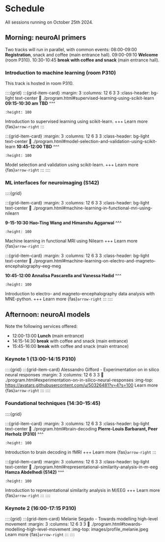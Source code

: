 # Schedule

All sessions running on October 25th 2024.

## Morning: neuroAI primers
Two tracks will run in parallel, with common events:
08:00-09:00 **Registration**, snack and coffee (main entrance hall).
09:00-09:10 **Welcome** (room P310).
10:30-10:45 **break with coffee and snack** (main entrance hall).

### Introduction to machine learning (room P310)
This track is hosted in room P310.

::::{grid}
:::{grid-item-card}
:margin: 3
:columns: 12 6 3 3
:class-header: bg-light text-center
:link: ./program.html#supervised-learning-using-scikit-learn
**09:15-10:30 am TBD**
^^^
```{image} images/logo_scikit-learn.png
:height: 100
```
Introduction to supervised learning using scikit-learn.
+++
Learn more {fas}`arrow-right`
:::

:::{grid-item-card}
:margin: 3
:columns: 12 6 3 3
:class-header: bg-light text-center
:link: ./program.html#model-selection-and-validation-using-scikit-learn
**10:45-12:00 TBD**
^^^
```{image} images/logo_scikit-learn.png
:height: 100
```
Model selection and validation using scikit-learn.
+++
Learn more {fas}`arrow-right`
:::
::::

### ML interfaces for neuroimaging (S142)

::::{grid}

:::{grid-item-card}
:margin: 3
:columns: 12 6 3 3
:class-header: bg-light text-center
:link: ./program.html#machine-learning-in-functional-mri-using-nilearn

**9-15-10:30 Hao-Ting Wang and Himanshu Aggarwal**
^^^
```{image} images/logo_nilearn.png
:height: 100
```
Machine learning in functional MRI using Nilearn
+++
Learn more {fas}`arrow-right`
:::

:::{grid-item-card}
:margin: 3
:columns: 12 6 3 3
:class-header: bg-light text-center
:link: ./program.html#machine-learning-on-electro-and-magneto-encephalography-eeg-meg

**10:45-12:00 Annalisa Pascarella and Vanessa Hadid**
^^^
```{image} images/logo_mne.png
:height: 100
```
Introduction to electro- and magneto-encephalography data analysis with MNE-python.
+++
Learn more {fas}`arrow-right`
:::
::::

## Afternoon: neuroAI models
Note the following services offered:
 * 12:00-13:00 **Lunch** (main entrance)
 * 14:15-14:30 **break** with coffee and snack (main entrance)
 * 15:45-16:00 **break** with coffee and snack (main entrance)

### Keynote 1 (13:00-14:15 P310)

::::{grid}
:::{grid-item-card} Alessandro Gifford - Experimentation on in silico neural responses
:margin: 3
:columns: 12 6 3 3
:link: ./program.html#experimentation-on-in-silico-neural-responses
:img-top: https://avatars.githubusercontent.com/u/50326481?v=4?s=100
Learn more {fas}`arrow-right`
:::
::::

### Foundational techniques (14:30-15:45)
::::{grid}

:::{grid-item-card}
:margin: 3
:columns: 12 6 3 3
:class-header: bg-light text-center
:link: ./program.html#brain-decoding
**Pierre-Louis Barbarant, Peer Herholz (P310)**
^^^
```{image} images/thumbnail_decoding.png
:height: 100
```
Introduction to brain decoding in fMRI
+++
Learn more {fas}`arrow-right`
:::

:::{grid-item-card}
:margin: 3
:columns: 12 6 3 3
:class-header: bg-light text-center
:link: ./program.html#representational-similarity-analysis-in-m-eeg
**Hamza Abdelhedi (S142)**
^^^
```{image} images/logo_mne.png
:height: 100
```
Introduction to representational similarity analysis in M/EEG
+++
Learn more {fas}`arrow-right`
:::
::::

### Keynote 2 (16:00-17:15 P310)
::::{grid}
:::{grid-item-card} Melanie Segado - Towards modelling high-level movement
:margin: 3
:columns: 12 6 3 3
:link: ./program.html#towards-modelling-high-level-movement
:img-top: images/profile_melanie.jpeg
Learn more {fas}`arrow-right`
:::
::::
